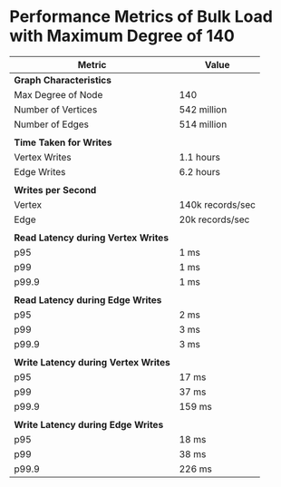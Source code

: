 # Performance Metrics of Bulk Load with Maximum Degree of 140

| Metric                                    | Value             |
|-------------------------------------------|-------------------|
| **Graph Characteristics**                 |                   |
| Max Degree of Node                        | 140               |
| Number of Vertices                        | 542 million       |
| Number of Edges                           | 514 million       |
|                                           |                   |
| **Time Taken for Writes**                 |                   |
| Vertex Writes                             | 1.1 hours         |
| Edge Writes                               | 6.2 hours         |
|                                           |                   |
| **Writes per Second**                     |                   |
| Vertex                                    | 140k records/sec |
| Edge                                      | 20k records/sec  |
|                                           |                   |
| **Read Latency during Vertex Writes**     |                   |
| p95                                       | 1 ms              |
| p99                                       | 1 ms              |
| p99.9                                     | 1 ms              |
|                                           |                   |
| **Read Latency during Edge Writes**       |                   |
| p95                                       | 2 ms              |
| p99                                       | 3 ms              |
| p99.9                                     | 3 ms              |
|                                           |                   |
| **Write Latency during Vertex Writes**    |                   |
| p95                                       | 17 ms             |
| p99                                       | 37 ms             |
| p99.9                                     | 159 ms            |
|                                           |                   |
| **Write Latency during Edge Writes**      |                   |
| p95                                       | 18 ms             |
| p99                                       | 38 ms             |
| p99.9                                     | 226 ms            |
